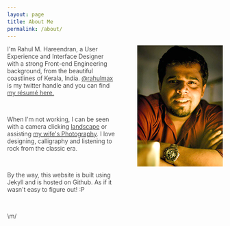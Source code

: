 ```yaml
---
layout: page
title: About Me
permalink: /about/
---
```


<p><img src="/assets/me.jpg" title="Rahul M. Hareendran" style="float:right; "/></p>
<div style="margin-right:250px; font-weight:300;">

<p>I'm Rahul M. Hareendran, a User Experience and Interface Designer with a strong Front-end Engineering background, from the beautiful coastlines of Kerala, India. <a href="http://twitter.com/rahulmax" title="@rahulmax">@rahulmax</a> is my twitter handle and you can find <a href="/assets/resume_rahul.pdf" title="Download Rahul's Résumé" target="_blank">my résumé here.</a></p><br>

<p>When I'm not working, I can be seen with a camera clicking <a href="https://www.flickr.com/photos/7991565@N06/" title="Rahul's Flickr Page">landscape</a> or assisting <a href="http://memorylanephotography.in" title="Memory Lane Photography">my wife's Photography</a>. I love designing, calligraphy and listening to rock from the classic era.</p><br>

<p>By the way, this website is built using Jekyll and is hosted on Github. As if it wasn't easy to figure out! :P</p><br>

<p>\m/</p>
</div>
